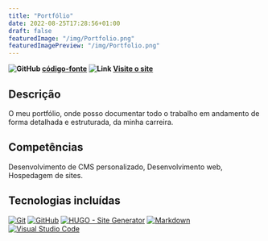 ```yaml
---
title: "Portfólio"
date: 2022-08-25T17:28:56+01:00
draft: false
featuredImage: "/img/Portfolio.png"
featuredImagePreview: "/img/Portfolio.png"
---
```

**![GitHub](/img/github-icon-2.svg) [código-fonte](https://github.com/Tsarbomba69-com/Portfolio)** **![Link](/img/link.svg) [Visite o site](https://tsarbomba69-com.github.io/Portfolio/)**

## Descrição

O meu portfólio, onde posso documentar todo o trabalho em andamento de forma detalhada e estruturada, da minha carreira.

## Competências

Desenvolvimento de CMS personalizado, Desenvolvimento web, Hospedagem de sites.

## Tecnologias incluídas

[![Git](/img/git-icon.svg)](https://git-scm.com)
[![GitHub](/img/github-icon-1.svg)](https://github.com)
[![HUGO - Site Generator](/img/Logo_of_Hugo_the_static_website_generator.svg)](https://gohugo.io)
[![Markdown](/img/markdown.svg)](https://www.markdownguide.org)
[![Visual Studio Code](/img/visual-studio-code-1.svg)](https://code.visualstudio.com)
